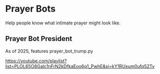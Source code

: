 # Prayer Bots

Help people know what intimate prayer might look like.

## Prayer Bot President

As of 2025, features prayer_bot_trump.py

https://youtube.com/playlist?list=PLOL65O8Galc1nFrN2kDfkaEoo6q1_PwhE&si=kY1RUxum0ufq52Ty

